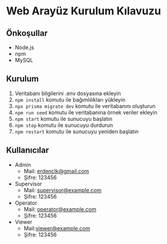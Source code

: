# Web Arayüz Kurulum Kılavuzu

## Önkoşullar
- Node.js
- npm
- MySQL

## Kurulum
1. Veritabanı bilgilerini .env dosyasına ekleyin
2. `npm install` komutu ile bağımlılıkları yükleyin
3. `npx prisma migrate dev` komutu ile veritabanını oluşturun
4. `npm run seed` komutu ile veritabanına örnek veriler ekleyin
5. `npm start` komutu ile sunucuyu başlatın
6. `npm stop` komutu ile sunucuyu durdurun
7. `npm restart` komutu ile sunucuyu yeniden başlatın


## Kullanıcılar
- Admin
  - Mail: erdenclk@gmail.com
  - Şifre: 123456
- Supervisor
  - Mail: supervisor@example.com
  - Şifre: 123456
- Operator
  - Mail: operator@example.com
  - Şifre: 123456
- Viewer
  - Mail:viewer@example.com
  - Şifre: 123456
